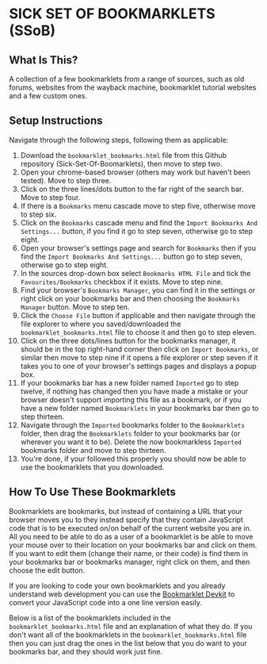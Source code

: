 
# SICK SET OF BOOKMARKLETS (SSoB) #

## What Is This? ##

A collection of a few bookmarklets from a range of sources, such as old forums, websites from the wayback machine, bookmarklet tutorial websites and a few custom ones. 
  
## Setup Instructions ##

Navigate through the following steps, following them as applicable:

1. Download the `bookmarklet_bookmarks.html` file from this Github repository (Sick-Set-Of-Boomarklets), then move to step two.
2. Open your chrome-based browser (others may work but haven't been tested). Move to step three.
3. Click on the three lines/dots button to the far right of the search bar. Move to step four.
4. If there is a `Bookmarks` menu cascade move to step five, otherwise move  to step six.
5. Click on the `Bookmarks` cascade menu and find the `Import Bookmarks And Settings...` button, if you find it go to step seven, otherwise go to step eight.
6. Open your browser's settings page and search for `Bookmarks` then if you find the `Import Bookmarks And Settings...` button go to step seven, otherwise go to step eight.
7. In the sources drop-down box select `Bookmarks HTML File` and tick the `Favourites/Bookmarks` checkbox if it exists. Move to step nine.
8. Find your browser's `Bookmarks Manager`, you can find it in the settings or right click on your bookmarks bar and then choosing the `Bookmarks Manager` button. Move to step ten.
9. Click the `Choose File` button if applicable and then navigate through the file explorer to where you saved/downloaded the `bookmarklet_bookmarks.html` file to choose it and then go to step eleven.
10. Click on the three dots/lines button for the bookmarks manager, it should be in the top right-hand corner then click on `Import Bookmarks`, or similar then move to step nine if it opens a file explorer or step seven if it takes you to one of your browser's settings pages and displays a popup box.
11. If your bookmarks bar has a new folder named `Imported` go to step twelve, if nothing has changed then you have made a mistake or your browser doesn't support importing this file as a bookmark, or if you have a new folder named `Bookmarklets` in your bookmarks bar then go to step thirteen.
12. Navigate through the `Imported` bookmarks folder to the `Bookmarklets` folder, then drag the `Bookmarklets` folder to your bookmarks bar (or wherever you want it to be). Delete the now bookmarkless `Imported` bookmarks folder and move to step thirteen.
13. You're done, if your followed this properly you should now be able to use the bookmarklets that you downloaded.

## How To Use These Bookmarklets ##

Bookmarklets are bookmarks, but instead of containing a URL that your browser moves you to they instead specify that they contain JavaScript code that is to be executed on/on behalf of the current website you are in. All you need to be able to do as a user of a bookmarklet is be able to move your mouse over to their location on your bookmarks bar and click on them. If you want to edit them (change their name, or their code) is find them in your bookmarks bar or bookmarks manager, right click on them, and then choose the edit button. 

If you are looking to code your own bookmarklets and you already understand web development you can use the [Bookmarklet Devkit](https://www.taosdev.com/bookmarklet-devkit/) to convert your JavaScript code into a one line version easily. 

Below is a list of the bookmarklets included in the `bookmarklet_bookmarks.html` file and an explanation of what they do. If you don't want all of the bookmarklets in the `bookmarklet_bookmarks.html` file then you can just drag the ones in the list below that you do want to your bookmarks bar, and they should work just fine.
